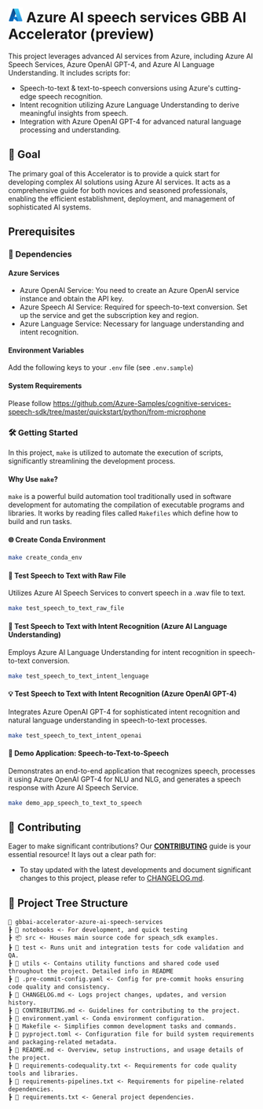 # <img src="./utils/images/azure_logo.png" alt="Azure Logo" style="width:30px;height:30px;"/> Azure AI speech services GBB AI Accelerator (preview) 

This project leverages advanced AI services from Azure, including Azure AI Speech Services, Azure OpenAI GPT-4, and Azure AI Language Understanding. It includes scripts for:
- Speech-to-text & text-to-speech conversions using Azure's cutting-edge speech recognition.
- Intent recognition utilizing Azure Language Understanding to derive meaningful insights from speech.
- Integration with Azure OpenAI GPT-4 for advanced natural language processing and understanding.

## 🌟 Goal
The primary goal of this Accelerator is to provide a quick start for developing complex AI solutions using Azure AI services. It acts as a comprehensive guide for both novices and seasoned professionals, enabling the efficient establishment, deployment, and management of sophisticated AI systems.

## Prerequisites 

### 🔧 Dependencies

#### Azure Services
- Azure OpenAI Service: You need to create an Azure OpenAI service instance and obtain the API key.
- Azure Speech AI Service: Required for speech-to-text conversion. Set up the service and get the subscription key and region.
- Azure Language Service: Necessary for language understanding and intent recognition.

#### Environment Variables
Add the following keys to your `.env` file (see `.env.sample`)

#### System Requirements

Please follow https://github.com/Azure-Samples/cognitive-services-speech-sdk/tree/master/quickstart/python/from-microphone

### 🛠 Getting Started

In this project, `make` is utilized to automate the execution of scripts, significantly streamlining the development process.

#### Why Use `make`?

`make` is a powerful build automation tool traditionally used in software development for automating the compilation of executable programs and libraries. It works by reading files called `Makefiles` which define how to build and run tasks.

#### 🌐 Create Conda Environment

```bash
make create_conda_env
```

#### 🎤 Test Speech to Text with Raw File

Utilizes Azure AI Speech Services to convert speech in a .wav file to text.

```bash
make test_speech_to_text_raw_file
```

#### 🧠 Test Speech to Text with Intent Recognition (Azure AI Language Understanding)

Employs Azure AI Language Understanding for intent recognition in speech-to-text conversion.

```bash
make test_speech_to_text_intent_lenguage
```

#### 💡 Test Speech to Text with Intent Recognition (Azure OpenAI GPT-4)

Integrates Azure OpenAI GPT-4 for sophisticated intent recognition and natural language understanding in speech-to-text processes.

```bash
make test_speech_to_text_intent_openai
```

#### 🔄 Demo Application: Speech-to-Text-to-Speech

Demonstrates an end-to-end application that recognizes speech, processes it using Azure OpenAI GPT-4 for NLU and NLG, and generates a speech response with Azure AI Speech Service.

```bash
make demo_app_speech_to_text_to_speech
```


## 💼 Contributing

Eager to make significant contributions? Our **[CONTRIBUTING](./CONTRIBUTING.md)** guide is your essential resource! It lays out a clear path for:

- To stay updated with the latest developments and document significant changes to this project, please refer to [CHANGELOG.md](CHANGELOG.md).

## 🌲 Project Tree Structure

```
📂 gbbai-accelerator-azure-ai-speech-services
┣ 📂 notebooks <- For development, and quick testing 
┣ 📦 src <- Houses main source code for speach_sdk examples.
┣ 📂 test <- Runs unit and integration tests for code validation and QA.
┣ 📂 utils <- Contains utility functions and shared code used throughout the project. Detailed info in README
┣ 📜 .pre-commit-config.yaml <- Config for pre-commit hooks ensuring code quality and consistency.
┣ 📜 CHANGELOG.md <- Logs project changes, updates, and version history.
┣ 📜 CONTRIBUTING.md <- Guidelines for contributing to the project.
┣ 📜 environment.yaml <- Conda environment configuration.
┣ 📜 Makefile <- Simplifies common development tasks and commands.
┣ 📜 pyproject.toml <- Configuration file for build system requirements and packaging-related metadata.
┣ 📜 README.md <- Overview, setup instructions, and usage details of the project.
┣ 📜 requirements-codequality.txt <- Requirements for code quality tools and libraries.
┣ 📜 requirements-pipelines.txt <- Requirements for pipeline-related dependencies.
┣ 📜 requirements.txt <- General project dependencies.
```


